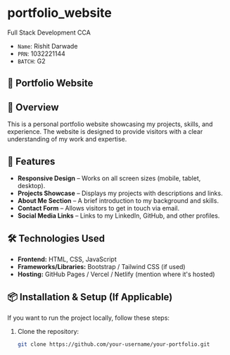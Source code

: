 # portfolio_website
Full Stack Development CCA 

- `Name`:  Rishit Darwade
- `PRN`:  1032221144
- `BATCH`:  G2  

## 🌟 Portfolio Website  

## 🚀 Overview  
This is a personal portfolio website showcasing my projects, skills, and experience. The website is designed to provide visitors with a clear understanding of my work and expertise.  

## 🎨 Features  
- **Responsive Design** – Works on all screen sizes (mobile, tablet, desktop).  
- **Projects Showcase** – Displays my projects with descriptions and links.  
- **About Me Section** – A brief introduction to my background and skills.  
- **Contact Form** – Allows visitors to get in touch via email.  
- **Social Media Links** – Links to my LinkedIn, GitHub, and other profiles.  

## 🛠️ Technologies Used  
- **Frontend:** HTML, CSS, JavaScript  
- **Frameworks/Libraries:** Bootstrap / Tailwind CSS (if used)  
- **Hosting:** GitHub Pages / Vercel / Netlify (mention where it's hosted)  

## 📦 Installation & Setup (If Applicable)  
If you want to run the project locally, follow these steps:  

1. Clone the repository:  
   ```sh
   git clone https://github.com/your-username/your-portfolio.git

